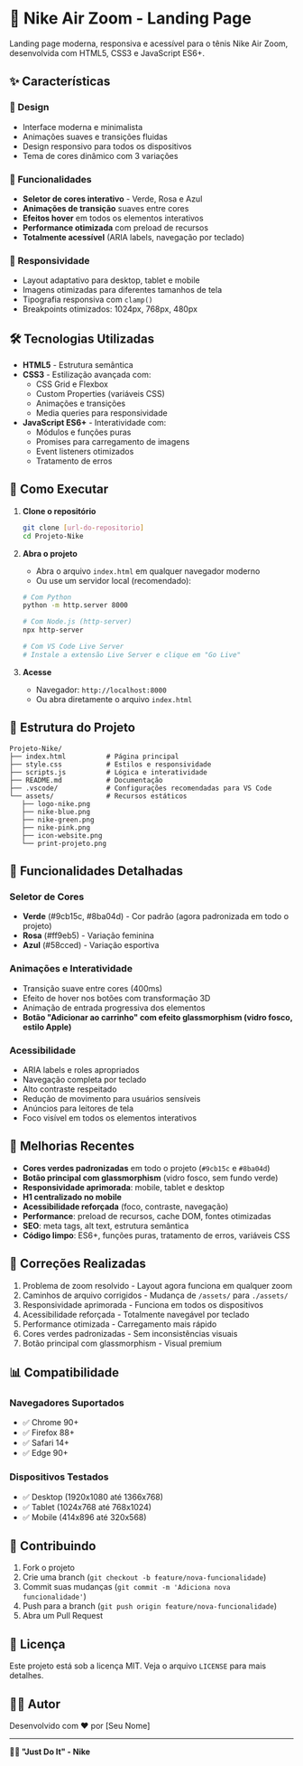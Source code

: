 
# 🚀 Nike Air Zoom - Landing Page

Landing page moderna, responsiva e acessível para o tênis Nike Air Zoom, desenvolvida com HTML5, CSS3 e JavaScript ES6+.

## ✨ Características

### 🎨 Design

- Interface moderna e minimalista
- Animações suaves e transições fluidas
- Design responsivo para todos os dispositivos
- Tema de cores dinâmico com 3 variações

### 🔧 Funcionalidades

- **Seletor de cores interativo** - Verde, Rosa e Azul
- **Animações de transição** suaves entre cores
- **Efeitos hover** em todos os elementos interativos
- **Performance otimizada** com preload de recursos
- **Totalmente acessível** (ARIA labels, navegação por teclado)

### 📱 Responsividade

- Layout adaptativo para desktop, tablet e mobile
- Imagens otimizadas para diferentes tamanhos de tela
- Tipografia responsiva com `clamp()`
- Breakpoints otimizados: 1024px, 768px, 480px

## 🛠️ Tecnologias Utilizadas

- **HTML5** - Estrutura semântica
- **CSS3** - Estilização avançada com:
  - CSS Grid e Flexbox
  - Custom Properties (variáveis CSS)
  - Animações e transições
  - Media queries para responsividade
- **JavaScript ES6+** - Interatividade com:
  - Módulos e funções puras
  - Promises para carregamento de imagens
  - Event listeners otimizados
  - Tratamento de erros

## 🚀 Como Executar

1. **Clone o repositório**

   ```bash
   git clone [url-do-repositorio]
   cd Projeto-Nike
   ```

2. **Abra o projeto**

   - Abra o arquivo `index.html` em qualquer navegador moderno
   - Ou use um servidor local (recomendado):

   ```bash
   # Com Python
   python -m http.server 8000

   # Com Node.js (http-server)
   npx http-server

   # Com VS Code Live Server
   # Instale a extensão Live Server e clique em "Go Live"
   ```

3. **Acesse**
   - Navegador: `http://localhost:8000`
   - Ou abra diretamente o arquivo `index.html`


## 📁 Estrutura do Projeto

```
Projeto-Nike/
├── index.html          # Página principal
├── style.css           # Estilos e responsividade
├── scripts.js          # Lógica e interatividade
├── README.md           # Documentação
├── .vscode/            # Configurações recomendadas para VS Code
└── assets/             # Recursos estáticos
   ├── logo-nike.png
   ├── nike-blue.png
   ├── nike-green.png
   ├── nike-pink.png
   ├── icon-website.png
   └── print-projeto.png
```

## 🎯 Funcionalidades Detalhadas


### Seletor de Cores

- **Verde** (#9cb15c, #8ba04d) - Cor padrão (agora padronizada em todo o projeto)
- **Rosa** (#ff9eb5) - Variação feminina
- **Azul** (#58cced) - Variação esportiva


### Animações e Interatividade

- Transição suave entre cores (400ms)
- Efeito de hover nos botões com transformação 3D
- Animação de entrada progressiva dos elementos
- **Botão "Adicionar ao carrinho" com efeito glassmorphism (vidro fosco, estilo Apple)**


### Acessibilidade

- ARIA labels e roles apropriados
- Navegação completa por teclado
- Alto contraste respeitado
- Redução de movimento para usuários sensíveis
- Anúncios para leitores de tela
- Foco visível em todos os elementos interativos


## 🔄 Melhorias Recentes

- **Cores verdes padronizadas** em todo o projeto (`#9cb15c` e `#8ba04d`)
- **Botão principal com glassmorphism** (vidro fosco, sem fundo verde)
- **Responsividade aprimorada**: mobile, tablet e desktop
- **H1 centralizado no mobile**
- **Acessibilidade reforçada** (foco, contraste, navegação)
- **Performance**: preload de recursos, cache DOM, fontes otimizadas
- **SEO**: meta tags, alt text, estrutura semântica
- **Código limpo**: ES6+, funções puras, tratamento de erros, variáveis CSS


## 🐛 Correções Realizadas

1. Problema de zoom resolvido - Layout agora funciona em qualquer zoom
2. Caminhos de arquivo corrigidos - Mudança de `/assets/` para `./assets/`
3. Responsividade aprimorada - Funciona em todos os dispositivos
4. Acessibilidade reforçada - Totalmente navegável por teclado
5. Performance otimizada - Carregamento mais rápido
6. Cores verdes padronizadas - Sem inconsistências visuais
7. Botão principal com glassmorphism - Visual premium

## 📊 Compatibilidade

### Navegadores Suportados

- ✅ Chrome 90+
- ✅ Firefox 88+
- ✅ Safari 14+
- ✅ Edge 90+

### Dispositivos Testados

- ✅ Desktop (1920x1080 até 1366x768)
- ✅ Tablet (1024x768 até 768x1024)
- ✅ Mobile (414x896 até 320x568)

## 🤝 Contribuindo

1. Fork o projeto
2. Crie uma branch (`git checkout -b feature/nova-funcionalidade`)
3. Commit suas mudanças (`git commit -m 'Adiciona nova funcionalidade'`)
4. Push para a branch (`git push origin feature/nova-funcionalidade`)
5. Abra um Pull Request

## 📝 Licença

Este projeto está sob a licença MIT. Veja o arquivo `LICENSE` para mais detalhes.


## 👨‍💻 Autor

Desenvolvido com ❤️ por [Seu Nome]

---


**🏃‍♂️ "Just Do It" - Nike**
